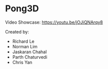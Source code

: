 # Pong3D

Video Showcase: https://youtu.be/jOJiQNArqy8

Created by:

- Richard Le
- Norman Lim 
- Jaskaran Chahal
- Parth Chaturvedi
- Chris Yan

